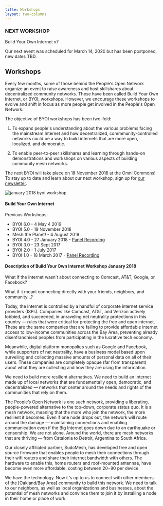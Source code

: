 ```yaml
---
title: Workshops
layout: two-columns
---
```


### NEXT WORKSHOP

Build Your Own Internet v7

Our next event was scheduled for March 14, 2020 but has been postponed, new dates TBD.

## Workshops

Every few months, some of those behind the People's Open Network organize an event to raise awareness and host skillshares about decentralized community networks. These have been called Build Your Own Internet, or BYOI, workshops. However, we encourage these workshops to evolve and shift in focus as more people get involved in the People's Open Network.

The objective of BYOI workshops has been two-fold:

1) To expand people's understanding about the various problems facing the mainstream Internet and how decentralized, commmunity-controlled networks could be a way to build internets that are more open, localized, and democratic.

2) To enable peer-to-peer skillshares and learning through hands-on demonstrations and workshops on various aspects of building community mesh networks.

The next BYOI will take place on 18 November 2018 at the Omni Commons! To stay up to date and learn about our next workshop, sign up for [our newsletter](http://peoplesopen.us16.list-manage.com/subscribe?u=3d4dfbcfc8f857220fbcdadd6&id=202be80834).

![january 2018 byoi workshop](/assets/images/byoi_jan2018.jpeg)

#### Build Your Own Internet

Previous Workshops:
- BYOI 6.0 - 4 May 4 2019
- BYOI 5.0 - 19 November 2018
- Mesh the Planet! - 4 August 2018
- BYOI 4.0 - 27 January 2018 - [Panel Recording](https://www.youtube.com/watch?v=WuuE8lHgP5c)
- BYOI 3.0 - 23 Sept 2017
- BYOI 2.0 - 1 July 2017
- BYOI 1.0 - 18 March 2017 - [Panel Recording](https://www.youtube.com/watch?v=wA7FNV6U8rU)

#### Description of Build Your Own Internet Workshop January 2018

What if the internet wasn't about connecting to Comcast, AT&T, Google, or Facebook?

What if it meant connecting directly with your friends, neighbors, and community...?

Today, the internet is controlled by a handful of corporate internet service providers (ISPs). Companies like Comcast, AT&T, and Verizon actively lobbied, and succeeded, in unraveling net neutrality protections in this country — rules that were critical for protecting the free and open internet. These are the same companies that are failing to provide affordable internet access to low-income communities across the Bay Area, preventing already disenfranchised peoples from participating in the lucrative tech economy.

Meanwhile, digital platform monopolies such as Google and Facebook, while supporters of net neutrality, have a business model based upon surveiling and collecting massive amounts of personal data on all of their users. These companies are completely opaque (far from transparent) about what they are collecting and how they are using the information.

We need to build more resilient alternatives. We need to build an internet made up of local networks that are fundamentally open, democratic, and decentralized — networks that center around the needs and rights of the communities that rely on them.

The People’s Open Network is one such network, providing a liberating, people-powered alternative to the top-down, corporate status quo. It is a mesh network, meaning that the more who join the network, the more resilient it becomes. Even if one node drops out, the network will route around the damage — maintaining connections and enabling communication even if the Big Internet goes down due to an earthquake or censorship. We are not alone. Around the world, there are mesh networks that are thriving — from Catalonia to Detroit, Argentina to South Africa.

Our closely affiliated partner, SudoMesh, has developed free and open source firmware that enables people to mesh their connections through their wifi routers and share their internet bandwidth with others. The hardware to enable this, home routers and roof-mounted antennae, have become even more affordable, costing between $20-$80 per device.

We have the technology. Now it's up to us to connect with other members of the [Oakland/Bay Area] community to build this network. We need to talk to our neighbors, as well as local organizations and businesses, about the potential of mesh networks and convince them to join it by installing a node in their home or place of work.
